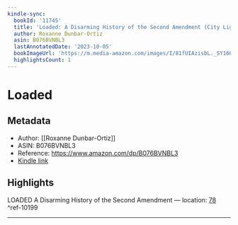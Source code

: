 ```yaml
---
kindle-sync:
  bookId: '11745'
  title: 'Loaded: A Disarming History of the Second Amendment (City Lights Open Media)'
  author: Roxanne Dunbar-Ortiz
  asin: B076BVNBL3
  lastAnnotatedDate: '2023-10-05'
  bookImageUrl: 'https://m.media-amazon.com/images/I/81fUIAzisbL._SY160.jpg'
  highlightsCount: 1
---
```

# Loaded
## Metadata
* Author: [[Roxanne Dunbar-Ortiz]]
* ASIN: B076BVNBL3
* Reference: https://www.amazon.com/dp/B076BVNBL3
* [Kindle link](kindle://book?action=open&asin=B076BVNBL3)

## Highlights
LOADED A Disarming History of the Second Amendment — location: [78](kindle://book?action=open&asin=B076BVNBL3&location=78) ^ref-10199

---
